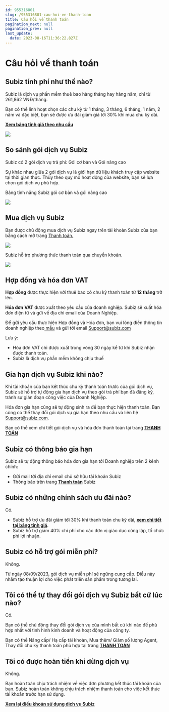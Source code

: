 ```yaml
---
id: 955316801
slug: /955316801-cau-hoi-ve-thanh-toan
title: Câu hỏi về thanh toán
pagination_next: null
pagination_prev: null
last_update:
  date: 2023-08-16T11:36:22.827Z
---
```


# Câu hỏi về thanh toán

## Subiz tính phí như thế nào?


Subiz là dịch vụ phần mềm thuê bao hàng tháng hay hàng năm, chỉ từ 261,862 VNĐ/tháng.



Bạn có thể linh hoạt chọn các chu kỳ từ 1 tháng, 3 tháng, 6 tháng, 1 năm, 2 năm và đặc biệt, bạn sẽ được ưu đãi giảm giá tới 30% khi mua chu kỳ dài.



**[Xem bảng tính giá theo nhu cầu](https://subiz.com.vn/vi/calculator.html)**




![](https://vcdn.subiz-cdn.com/file/firtbdctwkctcoighcjn_acpxkgumifuoofoosble)

## So sánh gói dịch vụ Subiz


Subiz có 2 gói dịch vụ trả phí: Gói cơ bản và Gói nâng cao



Sự khác nhau giữa 2 gói dịch vụ là giới hạn dữ liệu khách truy cập website tại thời gian thực. Thùy theo quy mô hoạt động của website, bạn sẽ lựa chọn gói dịch vụ phù hợp.



Bảng tính năng Subiz gói cơ bản và gói nâng cao




![](https://vcdn.subiz-cdn.com/file/firtbcxppibzmcofgypr_acpxkgumifuoofoosble)

## Mua dịch vụ Subiz


Bạn được chủ động mua dịch vụ Subiz ngay trên tài khoản Subiz của bạn bằng cách mở trang [Thanh toán.](https://app.subiz.com.vn/subscriptions)


![](https://vcdn.subiz-cdn.com/file/firtbcxpsoesvwllmdqz_acpxkgumifuoofoosble)




Subiz hỗ trợ phương thức thanh toán qua chuyển khoản.




![](https://vcdn.subiz-cdn.com/file/firtbcxpxamkwglpcfaa_acpxkgumifuoofoosble)



## Hợp đồng và hóa đơn VAT


**Hợp đồng** được thực hiện với thuê bao có chu kỳ thanh toán từ **12 tháng** trở lên.

**Hóa đơn** **VAT** được xuất theo yêu cầu của doanh nghiệp. Subiz sẽ xuất hóa đơn điện tử và gửi về địa chỉ email của Doanh Nghiệp.

Để gửi yêu cầu thực hiện Hợp đồng và Hóa đơn, bạn vui lòng điền thông tin doanh nghiệp theo[ ](https://docs.subiz.com/wp-content/uploads/2017/12/Subiz_Th%C3%B4ng-tin-doanh-nghi%E1%BB%87p.doc)[mẫu](https://docs.subiz.com/wp-content/uploads/2017/12/Subiz_Th%C3%B4ng-tin-doanh-nghi%E1%BB%87p.doc) và gửi tới email Support@subiz.com

Lưu ý: 

- Hóa đơn VAT chỉ được xuất trong vòng 30 ngày kể từ khi Subiz nhận được thanh toán.
- Subiz là dịch vụ phần mềm không chịu thuế
## Gia hạn dịch vụ Subiz khi nào?


Khi tài khoản của bạn kết thúc chu kỳ thanh toán trước của gói dịch vụ, Subiz sẽ hỗ trợ tự động gia hạn dịch vụ theo gói trả phí bạn đã đăng ký, tránh sự gián đoạn công việc của Doanh Nghiệp.



Hóa đơn gia hạn cũng sẽ tự động sinh ra để bạn thực hiện thanh toán. Bạn cũng có thể thay đổi gói dịch vụ gia hạn theo nhu cầu và liên hệ Support@subiz.com.



Bạn có thể xem chi tiết gói dịch vụ và hóa đơn thanh toán tại trang **[THANH TOÁN](https://app.subiz.com.vn/subscriptions)**
## Subiz có thông báo gia hạn


Subiz sẽ tự động thông báo hóa đơn gia hạn tới Doanh nghiệp trên 2 kênh chính:

- Gửi mail tới địa chỉ email chủ sở hữu tài khoản Subiz
- Thông báo trên trang **[Thanh toán](https://app.subiz.com.vn/subscriptions)** Subiz
## Subiz có những chính sách ưu đãi nào?


Có.

- Subiz hỗ trợ ưu đãi giảm tới 30% khi thanh toán chu kỳ dài, **[xem chi tiết tại bảng tính giá](https://subiz.com.vn/vi/calculator.html)**.
- Subiz hỗ trợ giảm 40% chi phí cho các đơn vị giáo dục công lập, tổ chức phi lợi nhuận.
## Subiz có hỗ trợ gói miễn phí?


Không.

Từ ngày 08/09/2023, gói dịch vụ miễn phí sẽ ngừng cung cấp. Điều này nhằm tạo thuận lợi cho việc phát triển sản phẩm trong tương lai.
## Tôi có thể tự thay đổi gói dịch vụ Subiz bất cứ lúc nào?


Có.

Bạn có thể chủ động thay đổi gói dịch vụ của mình bất cứ khi nào để phù hợp nhất với tình hình kinh doanh và hoạt động của công ty. 

Bạn có thể Nâng cấp/ Hạ cấp tài khoản, Mua thêm/ Giảm số lượng Agent, Thay đổi chu kỳ thanh toán phù hợp tại trang **[THANH TOÁN](https://app.subiz.com.vn/subscriptions)**
## Tôi có được hoàn tiền khi dừng dịch vụ


Không.

Bạn hoàn toàn chịu trách nhiệm về việc đơn phương kết thúc tài khoản của bạn. Subiz hoàn toàn không chịu trách nhiệm thanh toán cho việc kết thúc tài khoản trước hạn sử dụng.

**[Xem lại điều khoản sử dụng dịch vụ Subiz](https://subiz.com.vn/vi/terms-of-service.html)**